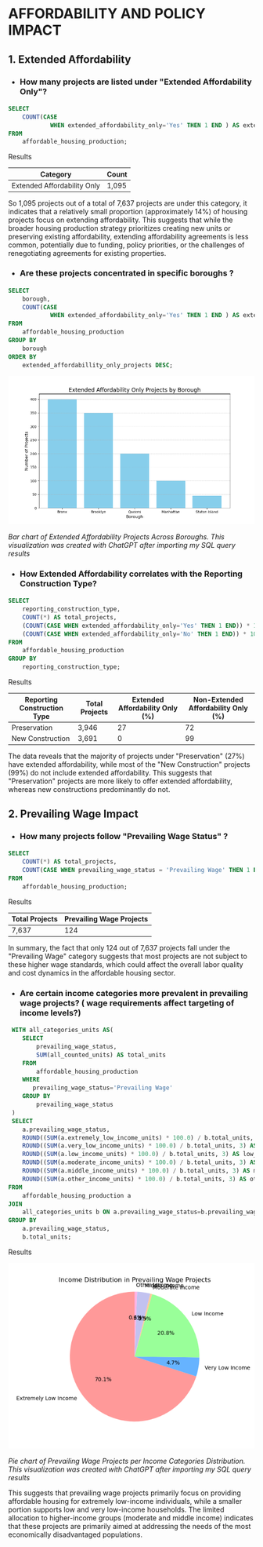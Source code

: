 # AFFORDABILITY AND POLICY IMPACT

## 1. Extended Affordability

- ### How many projects are listed under "Extended Affordability Only"?

```sql
SELECT
    COUNT(CASE
            WHEN extended_affordability_only='Yes' THEN 1 END ) AS extended_affordabillity_only_projects
FROM
    affordable_housing_production;
```

Results

| Category                        | Count |
|---------------------------------|-------|
| Extended Affordability Only     | 1,095 |


So 1,095 projects out of a total of 7,637 projects are under this category, it indicates that a relatively small proportion (approximately 14%) of housing projects focus on extending affordability. This suggests that while the broader housing production strategy prioritizes creating new units or preserving existing affordability, extending affordability agreements is less common, potentially due to funding, policy priorities, or the challenges of renegotiating agreements for existing properties.

- ### Are these projects concentrated in specific boroughs ?

```sql
SELECT
    borough,
    COUNT(CASE
            WHEN extended_affordability_only='Yes' THEN 1 END ) AS extended_affordabillity_only_projects
FROM
    affordable_housing_production
GROUP BY
    borough
ORDER BY
    extended_affordabillity_only_projects DESC;
```
![Extended Affordability Projects](/Section%203%20-%20Affordability%20And%20Policy/images/extended_affordability_projects_by_borough.png)

*Bar chart of Extended Affordability Projects Across Boroughs. This visualization was created with ChatGPT after importing my SQL query results*

- ### How Extended Affordability correlates with the Reporting Construction Type?

```sql
SELECT
    reporting_construction_type,
    COUNT(*) AS total_projects,
    (COUNT(CASE WHEN extended_affordability_only='Yes' THEN 1 END)) * 100/ COUNT(*) AS extended_affordability_only_perc,
    (COUNT(CASE WHEN extended_affordability_only='No' THEN 1 END)) * 100/ COUNT(*) AS non_extended_affordability_only_perc
FROM
    affordable_housing_production
GROUP BY
    reporting_construction_type;
```

Results

| Reporting Construction Type | Total Projects | Extended Affordability Only (%) | Non-Extended Affordability Only (%) |
|-----------------------------|----------------|----------------------------------|-------------------------------------|
| Preservation                | 3,946          | 27                               | 72                                  |
| New Construction            | 3,691          | 0                                | 99                                  |


The data reveals that the majority of projects under "Preservation" (27%) have extended affordability, while most of the "New Construction" projects (99%) do not include extended affordability. This suggests that "Preservation" projects are more likely to offer extended affordability, whereas new constructions predominantly do not.


## 2. Prevailing Wage Impact

- ### How many projects follow "Prevailing Wage Status" ?

```sql
SELECT
    COUNT(*) AS total_projects,
    COUNT(CASE WHEN prevailing_wage_status = 'Prevailing Wage' THEN 1 END) AS prevailing_wage_projects
FROM
    affordable_housing_production;
```

Results

| Total Projects | Prevailing Wage Projects |
|----------------|--------------------------|
| 7,637          | 124                      |

In summary, the fact that only 124 out of 7,637 projects fall under the "Prevailing Wage" category suggests that most projects are not subject to these higher wage standards, which could affect the overall labor quality and cost dynamics in the affordable housing sector.

- ### Are certain income categories more prevalent in prevailing wage projects? ( wage requirements affect targeting of income levels?)

```sql
 WITH all_categories_units AS(
    SELECT
        prevailing_wage_status,
        SUM(all_counted_units) AS total_units
    FROM
        affordable_housing_production
    WHERE
       prevailing_wage_status='Prevailing Wage' 
    GROUP BY
        prevailing_wage_status
 )
 SELECT
    a.prevailing_wage_status,
    ROUND((SUM(a.extremely_low_income_units) * 100.0) / b.total_units, 3) AS extremely_low_income_units_perc,
    ROUND((SUM(a.very_low_income_units) * 100.0) / b.total_units, 3) AS very_low_income_units_perc,
    ROUND((SUM(a.low_income_units) * 100.0) / b.total_units, 3) AS low_income_units_perc,
    ROUND((SUM(a.moderate_income_units) * 100.0) / b.total_units, 3) AS moderate_income_units_perc,
    ROUND((SUM(a.middle_income_units) * 100.0) / b.total_units, 3) AS middle_income_units_perc,
    ROUND((SUM(a.other_income_units) * 100.0) / b.total_units, 3) AS other_income_units_perc
FROM
    affordable_housing_production a
JOIN
    all_categories_units b ON a.prevailing_wage_status=b.prevailing_wage_status
GROUP BY
    a.prevailing_wage_status,
    b.total_units;
```

Results

![Prevailing Wage Distribution](/Section%203%20-%20Affordability%20And%20Policy/images/prevailing_wage_income_distribution.png)

*Pie chart of Prevailing Wage Projects per Income Categories Distribution. This visualization was created with ChatGPT after importing my SQL query results*

This suggests that prevailing wage projects primarily focus on providing affordable housing for extremely low-income individuals, while a smaller portion supports low and very low-income households. The limited allocation to higher-income groups (moderate and middle income) indicates that these projects are primarily aimed at addressing the needs of the most economically disadvantaged populations.